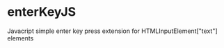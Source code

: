 enterKeyJS
==========

Javacript simple enter key press extension for HTMLInputElement["text"] elements
